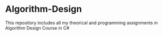 # Algorithm-Design
This repository includes all my theorical and programming assignments in Algorithm Design Course in C#
